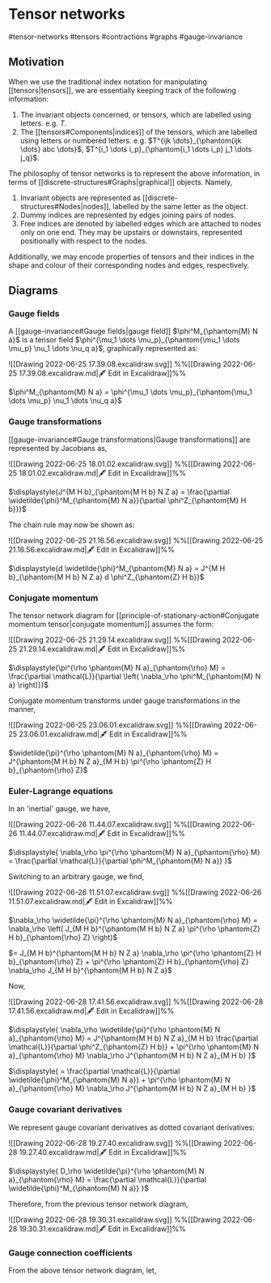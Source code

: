 # Tensor networks
#tensor-networks #tensors #contractions #graphs #gauge-invariance

## Motivation
When we use the traditional index notation for manipulating [[tensors|tensors]], we are essentially keeping track of the following information:

1. The invariant objects concerned, or tensors, which are labelled using letters. e.g. $T$.
2. The [[tensors#Components|indices]] of the tensors, which are labelled using letters or numbered letters. e.g. $T^{ijk \dots}_{\phantom{ijk \dots} abc \dots}$, $T^{i_1 \dots i_p}_{\phantom{i_1 \dots i_p} j_1 \dots j_q}$.

The philosophy of tensor networks is to represent the above information, in terms of [[discrete-structures#Graphs|graphical]] objects. Namely,

1. Invariant objects are represented as [[discrete-structures#Nodes|nodes]], labelled by the same letter as the object.
2. Dummy indices are represented by edges joining pairs of nodes.
3. Free indices are denoted by labelled edges which are attached to nodes only on one end. They may be upstairs or downstairs, represented positionally with respect to the nodes.

Additionally, we may encode properties of tensors and their indices in the shape and colour of their corresponding nodes and edges, respectively.

## Diagrams
### Gauge fields
A [[gauge-invariance#Gauge fields|gauge field]] $\phi^M_{\phantom{M} N a}$ is a tensor field $\phi^{\mu_1 \dots \mu_p}_{\phantom{\mu_1 \dots \mu_p} \nu_1 \dots \nu_q a}$, graphically represented as:

![[Drawing 2022-06-25 17.39.08.excalidraw.svg]]
%%[[Drawing 2022-06-25 17.39.08.excalidraw.md|🖋 Edit in Excalidraw]]%%

$\phi^M_{\phantom{M} N a} = \phi^{\mu_1 \dots \mu_p}_{\phantom{\mu_1 \dots \mu_p} \nu_1 \dots \nu_q a}$

### Gauge transformations
[[gauge-invariance#Gauge transformations|Gauge transformations]] are represented by Jacobians as,

![[Drawing 2022-06-25 18.01.02.excalidraw.svg]]
%%[[Drawing 2022-06-25 18.01.02.excalidraw.md|🖋 Edit in Excalidraw]]%%

$\displaystyle{J^{M H b}_{\phantom{M H b} N Z a} = \frac{\partial \widetilde{\phi}^M_{\phantom{M} N a}}{\partial \phi^Z_{\phantom{M} H b}}}$

The chain rule may now be shown as:

![[Drawing 2022-06-25 21.16.56.excalidraw.svg]]
%%[[Drawing 2022-06-25 21.16.56.excalidraw.md|🖋 Edit in Excalidraw]]%%

$\displaystyle{d \widetilde{\phi}^M_{\phantom{M} N a} = J^{M H b}_{\phantom{M H b} N Z a} d \phi^Z_{\phantom{Z} H b}}$

### Conjugate momentum
The tensor network diagram for [[principle-of-stationary-action#Conjugate momentum tensor|conjugate momentum]] assumes the form:

![[Drawing 2022-06-25 21.29.14.excalidraw.svg]]
%%[[Drawing 2022-06-25 21.29.14.excalidraw.md|🖋 Edit in Excalidraw]]%%

$\displaystyle{\pi^{\rho \phantom{M} N a}_{\phantom{\rho} M} = \frac{\partial \mathcal{L}}{\partial \left( \nabla_\rho \phi^M_{\phantom{M} N a} \right)}}$

Conjugate momentum transforms under gauge transformations in the manner,

![[Drawing 2022-06-25 23.06.01.excalidraw.svg]]
%%[[Drawing 2022-06-25 23.06.01.excalidraw.md|🖋 Edit in Excalidraw]]%%

$\widetilde{\pi}^{\rho \phantom{M} N a}_{\phantom{\rho} M} = J^{\phantom{M H b} N Z a}_{M H b} \pi^{\rho \phantom{Z} H b}_{\phantom{\rho} Z}$

### Euler-Lagrange equations
In an 'inertial' gauge, we have,

![[Drawing 2022-06-26 11.44.07.excalidraw.svg]]
%%[[Drawing 2022-06-26 11.44.07.excalidraw.md|🖋 Edit in Excalidraw]]%%

$\displaystyle{ \nabla_\rho \pi^{\rho \phantom{M} N a}_{\phantom{\rho} M} = \frac{\partial \mathcal{L}}{\partial \phi^M_{\phantom{M} N a}} }$

Switching to an arbitrary gauge, we find,

![[Drawing 2022-06-26 11.51.07.excalidraw.svg]]
%%[[Drawing 2022-06-26 11.51.07.excalidraw.md|🖋 Edit in Excalidraw]]%%

$\nabla_\rho \widetilde{\pi}^{\rho \phantom{M} N a}_{\phantom{\rho} M} = \nabla_\rho \left( J_{M H b}^{\phantom{M H b} N Z a} \pi^{\rho \phantom{Z} H b}_{\phantom{\rho} Z} \right)$

$= J_{M H b}^{\phantom{M H b} N Z a} \nabla_\rho \pi^{\rho \phantom{Z} H b}_{\phantom{\rho} Z} + \pi^{\rho \phantom{Z} H b}_{\phantom{\rho} Z} \nabla_\rho J_{M H b}^{\phantom{M H b} N Z a}$

Now,

![[Drawing 2022-06-28 17.41.56.excalidraw.svg]]
%%[[Drawing 2022-06-28 17.41.56.excalidraw.md|🖋 Edit in Excalidraw]]%%

$\displaystyle{ \nabla_\rho \widetilde{\pi}^{\rho \phantom{M} N a}_{\phantom{\rho} M} = J^{\phantom{M H b} N Z a}_{M H b} \frac{\partial \mathcal{L}}{\partial \phi^Z_{\phantom{Z} H b}} + \pi^{\rho \phantom{M} N a}_{\phantom{\rho} M} \nabla_\rho J^{\phantom{M H b} N Z a}_{M H b} }$

$\displaystyle{ = \frac{\partial \mathcal{L}}{\partial \widetilde{\phi}^M_{\phantom{M} N a}} + \pi^{\rho \phantom{M} N a}_{\phantom{\rho} M} \nabla_\rho J^{\phantom{M H b} N Z a}_{M H b} }$

### Gauge covariant derivatives
We represent gauge covariant derivatives as dotted covariant derivatives:

![[Drawing 2022-06-28 19.27.40.excalidraw.svg]]
%%[[Drawing 2022-06-28 19.27.40.excalidraw.md|🖋 Edit in Excalidraw]]%%

$\displaystyle{ D_\rho \widetilde{\pi}^{\rho \phantom{M} N a}_{\phantom{\rho} M} = \frac{\partial \mathcal{L}}{\partial \widetilde{\phi}^M_{\phantom{M} N a}} }$

Therefore, from the previous tensor network diagram,

![[Drawing 2022-06-28 19.30.31.excalidraw.svg]]
%%[[Drawing 2022-06-28 19.30.31.excalidraw.md|🖋 Edit in Excalidraw]]%%

### Gauge connection coefficients
From the above tensor network diagram, let,













